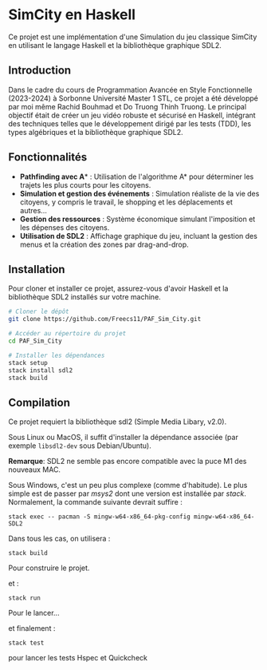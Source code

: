 # SimCity en Haskell

Ce projet est une implémentation d'une Simulation du jeu classique SimCity en utilisant le langage Haskell et la bibliothèque graphique SDL2.

## Introduction

Dans le cadre du cours de Programmation Avancée en Style Fonctionnelle (2023-2024) à Sorbonne Université Master 1 STL, ce projet a été développé par moi même Rachid Bouhmad et Do Truong Thinh Truong. Le principal objectif était de créer un jeu vidéo robuste et sécurisé en Haskell, intégrant des techniques telles que le développement dirigé par les tests (TDD), les types algébriques et la bibliothèque graphique SDL2.

## Fonctionnalités

- **Pathfinding avec A*** : Utilisation de l'algorithme A* pour déterminer les trajets les plus courts pour les citoyens.
- **Simulation et gestion des événements** : Simulation réaliste de la vie des citoyens, y compris le travail, le shopping et les déplacements et autres...
- **Gestion des ressources** : Système économique simulant l'imposition et les dépenses des citoyens.
- **Utilisation de SDL2** : Affichage graphique du jeu, incluant la gestion des menus et la création des zones par drag-and-drop.

## Installation

Pour cloner et installer ce projet, assurez-vous d'avoir Haskell et la bibliothèque SDL2 installés sur votre machine.

```bash
# Cloner le dépôt
git clone https://github.com/Freecs11/PAF_Sim_City.git

# Accéder au répertoire du projet
cd PAF_Sim_City

# Installer les dépendances
stack setup
stack install sdl2
stack build
```
## Compilation

Ce projet requiert la bibliothèque sdl2 (Simple Media Libary, v2.0).

Sous Linux ou MacOS, il suffit d'installer la dépendance associée
(par exemple `libsdl2-dev` sous Debian/Ubuntu).

**Remarque**: SDL2 ne semble pas encore compatible avec la puce M1 des nouveaux MAC.

Sous Windows, c'est un peu plus complexe (comme d'habitude).  Le plus simple est de passer par *msys2* dont une version est installée par *stack*.  Normalement, la commande suivante devrait suffire :

```
stack exec -- pacman -S mingw-w64-x86_64-pkg-config mingw-w64-x86_64-SDL2
```

Dans tous les cas, on utilisera :

```
stack build
```

Pour construire le projet.

et :

```
stack run
```

Pour le lancer...

et finalement : 

```
stack test
```

pour lancer les tests Hspec et Quickcheck
